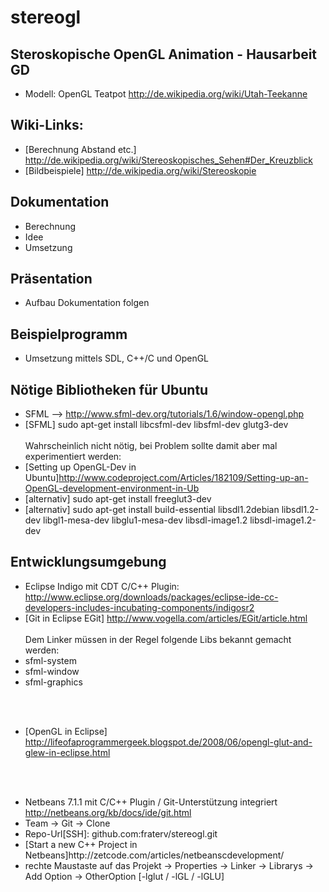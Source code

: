 stereogl
========

Steroskopische OpenGL Animation - Hausarbeit GD
-----------------------------------------------
- Modell: OpenGL Teatpot http://de.wikipedia.org/wiki/Utah-Teekanne


Wiki-Links: 
-----------
- [Berechnung Abstand etc.] http://de.wikipedia.org/wiki/Stereoskopisches_Sehen#Der_Kreuzblick
- [Bildbeispiele] http://de.wikipedia.org/wiki/Stereoskopie

Dokumentation
-------------
- Berechnung
- Idee
- Umsetzung

Präsentation
------------
- Aufbau Dokumentation folgen

Beispielprogramm
----------------
- Umsetzung mittels SDL, C++/C und OpenGL

Nötige Bibliotheken für Ubuntu
------------------------------
- SFML --> http://www.sfml-dev.org/tutorials/1.6/window-opengl.php
- [SFML] sudo apt-get install libcsfml-dev libsfml-dev glutg3-dev
<br><br>
Wahrscheinlich nicht nötig, bei Problem sollte damit aber mal experimentiert werden:
- [Setting up OpenGL-Dev in Ubuntu]http://www.codeproject.com/Articles/182109/Setting-up-an-OpenGL-development-environment-in-Ub
- [alternativ] sudo apt-get install freeglut3-dev
- [alternativ] sudo apt-get install build-essential libsdl1.2debian libsdl1.2-dev libgl1-mesa-dev libglu1-mesa-dev libsdl-image1.2 libsdl-image1.2-dev

Entwicklungsumgebung
--------------------
- Eclipse Indigo mit CDT C/C++ Plugin: http://www.eclipse.org/downloads/packages/eclipse-ide-cc-developers-includes-incubating-components/indigosr2
- [Git in Eclipse EGit] http://www.vogella.com/articles/EGit/article.html
<br><br>
Dem Linker müssen in der Regel folgende Libs bekannt gemacht werden:
    <li> sfml-system
    <li> sfml-window
    <li> sfml-graphics
<br><br>
- [OpenGL in Eclipse] http://lifeofaprogrammergeek.blogspot.de/2008/06/opengl-glut-and-glew-in-eclipse.html

<br><br>
- Netbeans 7.1.1 mit C/C++ Plugin / Git-Unterstützung integriert http://netbeans.org/kb/docs/ide/git.html
    <li> Team -> Git -> Clone
    <li> Repo-Url[SSH]: github.com:fraterv/stereogl.git
    <li> [Start a new C++ Project in Netbeans]http://zetcode.com/articles/netbeanscdevelopment/
    <li> rechte Maustaste auf das Projekt -> Properties -> Linker -> Librarys -> Add Option -> OtherOption [-lglut / -lGL / -lGLU]